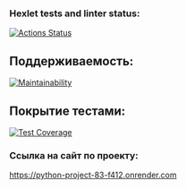 ### Hexlet tests and linter status:
[![Actions Status](https://github.com/OlgaSolod/python-project-83/actions/workflows/hexlet-check.yml/badge.svg)](https://github.com/OlgaSolod/python-project-83/actions)

## Поддерживаемость:

[![Maintainability](https://api.codeclimate.com/v1/badges/c74a3936708c6b58ed13/maintainability)](https://codeclimate.com/github/OlgaSolod/python-project-83/maintainability)

## Покрытие тестами:

[![Test Coverage](https://api.codeclimate.com/v1/badges/c74a3936708c6b58ed13/test_coverage)](https://codeclimate.com/github/OlgaSolod/python-project-83/test_coverage)


### Ссылка на сайт по проекту:
https://python-project-83-f412.onrender.com